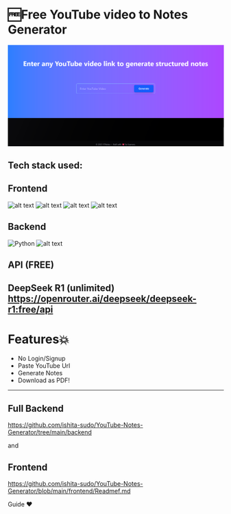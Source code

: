 # 🆓Free YouTube video to Notes Generator
![alt text](<assets/Screenshot 2025-07-25 202517.png>)
## Tech stack used:
## Frontend
![alt text](https://img.shields.io/badge/React-20232A?style=for-the-badge&logo=react&logoColor=61DAFB)
![alt text](https://img.shields.io/badge/React_Router-CA4245?style=for-the-badge&logo=react-router&logoColor=white)
![alt text](    https://img.shields.io/badge/Tailwind_CSS-38B2AC?style=for-the-badge&logo=tailwind-css&logoColor=white)
![alt text](    https://img.shields.io/badge/axios-671ddf?&style=for-the-badge&logo=axios&logoColor=white)

 ## Backend
 ![Python](https://img.shields.io/badge/python-3670A0?style=for-the-badge&logo=python&logoColor=ffdd54)
![alt text](https://img.shields.io/badge/Flask-000000?style=for-the-badge&logo=flask&logoColor=white)

## API (FREE)
DeepSeek R1 (unlimited)
https://openrouter.ai/deepseek/deepseek-r1:free/api
---

# Features💥
- No Login/Signup
- Paste YouTube Url
- Generate Notes
- Download as PDF!
---
## Full Backend 
https://github.com/ishita-sudo/YouTube-Notes-Generator/tree/main/backend

and 
## Frontend 
https://github.com/ishita-sudo/YouTube-Notes-Generator/blob/main/frontend/Readmef.md

Guide ❤️